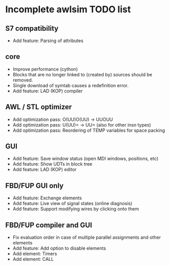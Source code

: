 Incomplete awlsim TODO list
===========================

S7 compatibility
----------------

* Add feature: Parsing of attributes

core
----

* Improve performance (cython)
* Blocks that are no longer linked to (created by) sources should be removed.
* Single download of symtab causes a redefinition error.
* Add feature: LAD (KOP) compiler

AWL / STL optimizer
-------------------

* Add optimization pass: O(UU)O(UU) -> UUOUU
* Add optimization pass: U(UU)= -> UU=  (also for other insn types)
* Add optimization pass: Reordering of TEMP variables for space packing

GUI
---

* Add feature: Save window status (open MDI windows, positions, etc)
* Add feature: Show UDTs in block tree
* Add feature: LAD (KOP) editor

FBD/FUP GUI only
----------------

* Add feature: Exchange elements
* Add feature: Live view of signal states (online diagnosis)
* Add feature: Support modifying wires by clicking onto them

FBD/FUP compiler and GUI
------------------------

* Fix evaluation order in case of multiple parallel assignments and other elements
* Add feature: Add option to disable elements
* Add element: Timers
* Add element: CALL
